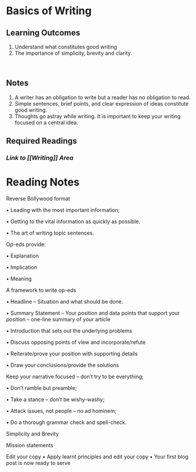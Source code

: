 # Basics of Writing

## Learning Outcomes

1.  Understand what constitutes good writing
2.  The importance of simplicity, brevity and clarity.

&nbsp;

## Notes
1.  A writer has an obligation to write but a reader has no obligation to read. 
2.  Simple sentences, brief points, and clear expression of ideas constitute good writing.
3.  Thoughts go astray while writing. It is important to keep your writing focused on a central idea.


## Required Readings

### *Link to [[Writing]] Area*

# Reading Notes
      

Reverse Bollywood format

 • Leading with the most important information; 

• Getting to the vital information as quickly as possible. 

• The art of writing topic sentences.

  

Op-eds provide: 

• Explanation

 • Implication 

• Meaning

  

A framework to write op-eds 

• Headline – Situation and what should be done. 

• Summary Statement – Your position and data points that support your position – one-line summary of your article 

• Introduction that sets out the underlying problems 

• Discuss opposing points of view and incorporate/refute 

• Reiterate/prove your position with supporting details 

• Draw your conclusions/provide the solutions

  

Keep your narrative focused – don’t try to be everything; 

• Don’t ramble but preamble; 

• Take a stance – don’t be wishy-washy; 

• Attack issues, not people – no ad hominem; 

• Do a thorough grammar check and spell-check.

  

Simplicity and Brevity

  

Mission statements

  

Edit your copy • Apply learnt principles and edit your copy • Your first blog post is now ready to serve